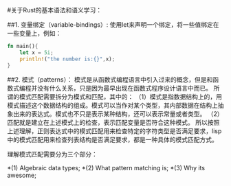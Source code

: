 #关于Rust的基本语法和语义学习：

##1. 变量绑定（variable-bindings）:
使用let来声明一个绑定，将一些值绑定在一些变量上，例如：
```rust
fn main(){
    let x = 5i;
    println!("the number is:{}",x);
}
```
##2. 模式（patterns）：
模式是从函数式编程语言中引入过来的概念，但是和函数式编程并没有什么关系，只是因为最早出现在函数式程序设计语言中而已。
所谓的模式匹配需要拆分为模式和匹配，其中的：
（1）模式是指数据结构上的，用模式描述这个数据结构的组成。模式可以当作对某个类型，其内部数据在结构上抽象出来的表达式。模式也不只是表示某种结构，还可以表示常量或者类型。
（2）匹配就是建立在上述模式上的检查，表示匹配变量是否符合这种模式。
所以按照上述理解，正则表达式中的模式匹配用来检查特定的字符类型是否满足要求，lisp中的模式匹配用来检查列表结构是否满足要求，都是一种具体的模式匹配方式。

理解模式匹配需要分为三个部分：

*(1) Algebraic data types;
*(2) What pattern matching is;
*(3) Why its awesome;

